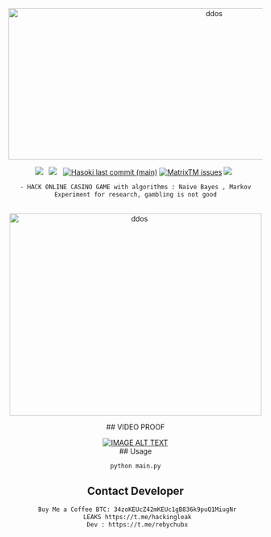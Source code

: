 <div align=center>
<p align="center"><img src="https://cdn.dribbble.com/users/1787323/screenshots/10091971/media/d43c019bfeff34be8816481e843ea8c1.png?compress=1&resize=400x300" width="800px" height="300px" alt="ddos"></p>
 <p>
 <img src="https://img.shields.io/github/stars/cutipu/HACK-TAI-XIU-2023S?color=%23DF0067&style=for-the-badge"/> &nbsp;
 <img src="https://img.shields.io/github/forks/cutipu/HACK-TAI-XIU-2023?color=%239999FF&style=for-the-badge"/> &nbsp;
  <a href="#"><img alt="Hasoki last commit (main)" src="https://img.shields.io/github/last-commit/cutipu/HACK-TAI-XIU/main?color=green&style=for-the-badge"></a>
 <a href="https://github.com/cutipu/HACK-TAI-XIU/issues"><img alt="MatrixTM issues" src="https://img.shields.io/github/issues/cutipu/HASOKI?color=purple&style=for-the-badge"></a>
   <img src="https://img.shields.io/github/license/cutipu/HACK-TAI-XIU?color=%23E8E8E8&style=for-the-badge"/> &nbsp;

```sh
- HACK ONLINE CASINO GAME with algorithms : Naive Bayes , Markov
Experiment for research, gambling is not good
 
```
<div align=center>
<p align="center"><img src="https://www.linkpicture.com/q/test2_8.png" width="500px" height="400px" alt="ddos"></p>
 <p>
## VIDEO PROOF
<div align="center">
  <a href="https://www.youtube.com/watch?v=IeLKV0kigSg"><img src="https://img.youtube.com/vi/IeLKV0kigSg/0.jpg" alt="IMAGE ALT TEXT"></a>
</div>
## Usage

```sh
python main.py

```

## Contact Developer
```sh
 Buy Me a Coffee BTC: 34zoKEUcZ42mKEUc1gB836k9puQ1MiugNr
 LEAKS https://t.me/hackingleak
 Dev : https://t.me/rebychubx
```

